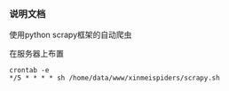 ### 说明文档

使用python  scrapy框架的自动爬虫

在服务器上布置
```
crontab -e
*/5 * * * * sh /home/data/www/xinmeispiders/scrapy.sh
```
